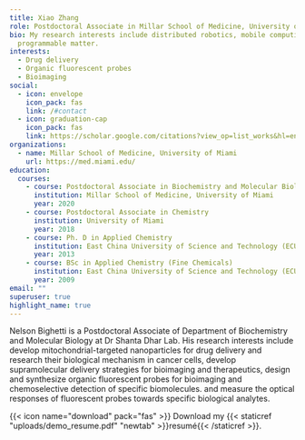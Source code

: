 ```yaml
---
title: Xiao Zhang
role: Postdoctoral Associate in Millar School of Medicine, University of Miami
bio: My research interests include distributed robotics, mobile computing and
  programmable matter.
interests:
  - Drug delivery
  - Organic fluorescent probes
  - Bioimaging
social:
  - icon: envelope
    icon_pack: fas
    link: /#contact
  - icon: graduation-cap
    icon_pack: fas
    link: https://scholar.google.com/citations?view_op=list_works&hl=en&authuser=1&user=NijkS4UAAAAJ
organizations:
  - name: Millar School of Medicine, University of Miami
    url: https://med.miami.edu/
education:
  courses:
    - course: Postdoctoral Associate in Biochemistry and Molecular Biology
      institution: Millar School of Medicine, University of Miami
      year: 2020
    - course: Postdoctoral Associate in Chemistry
      institution: University of Miami
      year: 2018
    - course: Ph. D in Applied Chemistry
      institution: East China University of Science and Technology (ECUST)
      year: 2013
    - course: BSc in Applied Chemistry (Fine Chemicals)
      institution: East China University of Science and Technology (ECUST)
      year: 2009
email: ""
superuser: true
highlight_name: true
---
```

Nelson Bighetti is a Postdoctoral Associate of Department of Biochemistry and Molecular Biology at Dr Shanta Dhar Lab. His research interests include develop mitochondrial-targeted nanoparticles for drug delivery and research their biological mechanism in cancer cells, develop supramolecular delivery strategies for bioimaging and therapeutics, design and synthesize organic fluorescent probes for bioimaging and chemoselective detection of specific biomolecules. and measure the optical responses of fluorescent probes towards specific biological analytes.

{{< icon name="download" pack="fas" >}} Download my {{< staticref "uploads/demo_resume.pdf" "newtab" >}}resumé{{< /staticref >}}.